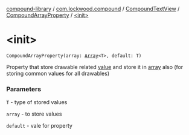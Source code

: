 [compound-library](../../../index.md) / [com.lockwood.compound](../../index.md) / [CompoundTextView](../index.md) / [CompoundArrayProperty](index.md) / [&lt;init&gt;](./-init-.md)

# &lt;init&gt;

`CompoundArrayProperty(array: `[`Array`](https://kotlinlang.org/api/latest/jvm/stdlib/kotlin/-array/index.html)`<T>, default: T)`

Property that store drawable related [value](#) and store it in [array](#) also
(for storing common values for all drawables)

### Parameters

`T` - type of stored values

`array` - to store values

`default` - vale for property